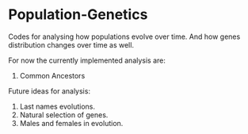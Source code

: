# Population-Genetics

Codes for analysing how populations evolve over time. And how genes distribution changes over time as well.

For now the currently implemented analysis are:
  1. Common Ancestors

Future ideas for analysis:
  1. Last names evolutions.
  2. Natural selection of genes.
  3. Males and females in evolution.
